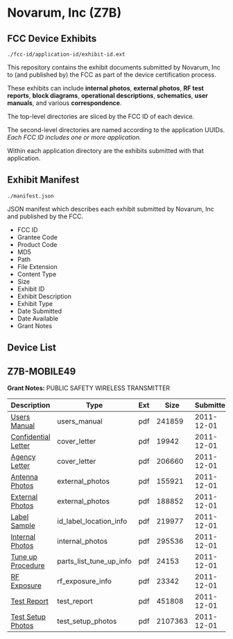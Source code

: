 # Novarum, Inc (Z7B)
## FCC Device Exhibits

```
./fcc-id/application-id/exhibit-id.ext
```

This repository contains the exhibit documents submitted by Novarum, Inc to (and published by) the FCC as part of the device certification process.

These exhibits can include **internal photos**, **external photos**, **RF test reports**, **block diagrams**, **operational descriptions**, **schematics**, **user manuals**, and various **correspondence**.

The top-level directories are sliced by the FCC ID of each device.

The second-level directories are named according to the application UUIDs. *Each FCC ID includes one or more application.*

Within each application directory are the exhibits submitted with that application. 

## Exhibit Manifest

```
./manifest.json
```

JSON manifest which describes each exhibit submitted by Novarum, Inc and published by the FCC.

- FCC ID
- Grantee Code
- Product Code
- MD5
- Path
- File Extension
- Content Type
- Size
- Exhibit ID
- Exhibit Description
- Exhibit Type
- Date Submitted
- Date Available
- Grant Notes

## Device List
## Z7B-MOBILE49
**Grant Notes:** PUBLIC SAFETY WIRELESS TRANSMITTER

| Description | Type | Ext | Size | Submitted | Available |
| ----------- | ---- | --- | ---- | --------- | --------- |
| [Users Manual](Z7B-MOBILE49/22585cfe41624cefa14e4d9d425b81e9/1592432.pdf) | users_manual | pdf | 241859 | 2011-12-01 | 2011-12-01 |
| [Confidential Letter](Z7B-MOBILE49/22585cfe41624cefa14e4d9d425b81e9/1592434.pdf) | cover_letter | pdf | 19942 | 2011-12-01 | 2011-12-01 |
| [Agency Letter](Z7B-MOBILE49/22585cfe41624cefa14e4d9d425b81e9/1592437.pdf) | cover_letter | pdf | 206660 | 2011-12-01 | 2011-12-01 |
| [Antenna Photos](Z7B-MOBILE49/22585cfe41624cefa14e4d9d425b81e9/1592433.pdf) | external_photos | pdf | 155921 | 2011-12-01 | 2011-12-01 |
| [External Photos](Z7B-MOBILE49/22585cfe41624cefa14e4d9d425b81e9/1592435.pdf) | external_photos | pdf | 188852 | 2011-12-01 | 2011-12-01 |
| [Label Sample](Z7B-MOBILE49/22585cfe41624cefa14e4d9d425b81e9/1592430.pdf) | id_label_location_info | pdf | 219977 | 2011-12-01 | 2011-12-01 |
| [Internal Photos](Z7B-MOBILE49/22585cfe41624cefa14e4d9d425b81e9/1592436.pdf) | internal_photos | pdf | 295536 | 2011-12-01 | 2011-12-01 |
| [Tune up Procedure](Z7B-MOBILE49/22585cfe41624cefa14e4d9d425b81e9/1592439.pdf) | parts_list_tune_up_info | pdf | 24153 | 2011-12-01 | 2011-12-01 |
| [RF Exposure](Z7B-MOBILE49/22585cfe41624cefa14e4d9d425b81e9/1592429.pdf) | rf_exposure_info | pdf | 23342 | 2011-12-01 | 2011-12-01 |
| [Test Report](Z7B-MOBILE49/22585cfe41624cefa14e4d9d425b81e9/1592438.pdf) | test_report | pdf | 451808 | 2011-12-01 | 2011-12-01 |
| [Test Setup Photos](Z7B-MOBILE49/22585cfe41624cefa14e4d9d425b81e9/1592431.pdf) | test_setup_photos | pdf | 2107363 | 2011-12-01 | 2011-12-01 |
